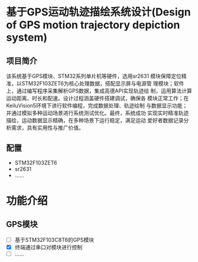# 基于GPS运动轨迹描绘系统设计(Design of GPS motion trajectory depiction system)
## 项目简介
  该系统基于GPS模块、STM32系列单片机等硬件，选用sr2631
模块保障定位精准，以STM32F103ZET6为核心处理数据，搭配显示屏与电源管
理模块；软件上，通过编写程序采集解析GPS数据，集成高德API实现轨迹绘
制，运用算法计算运动距离、时长和配速。设计过程涵盖硬件搭建调试，确保各
模块正常工作；在KeiluVision5环境下进行软件编程，完成数据处理、轨迹绘制
与数据显示功能；并通过模拟多种运动场景进行系统测试优化。最终，系统成功
实现实时精准轨迹描绘，运动数据显示精确，在多种场景下运行稳定，满足运动
爱好者数据记录分析需求，具有实用性与推广价值。

## 配置

- STM32F103ZET6
- sr2631
- ……

# 功能介绍

## GPS模块

 - [ ] 基于STM32F103C8T6的GPS模块
 - [x] 终端通过串口对模块进行控制
 - [ ] ……
